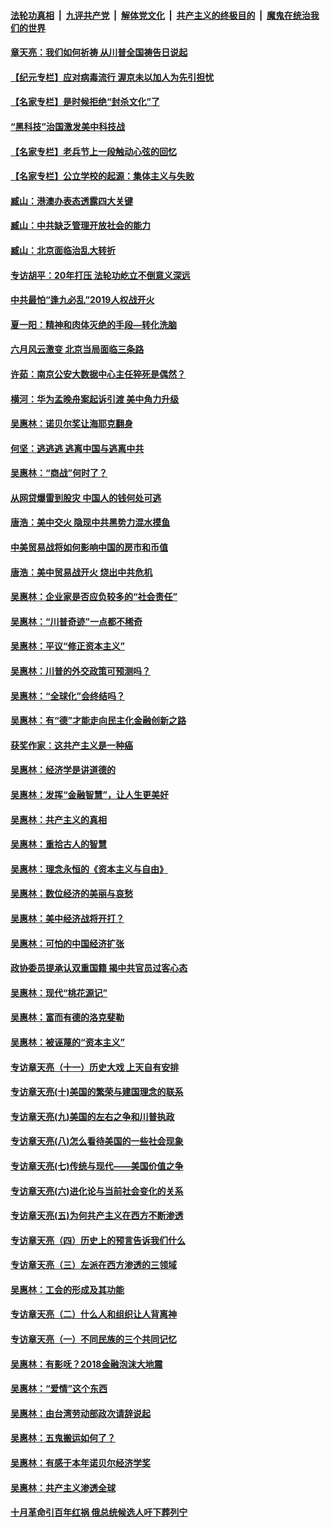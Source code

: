 

####  [法轮功真相](../../../../basic/blob/master/README.md?t=06222331) &nbsp;|&nbsp; [九评共产党](../../../../9ping.md/blob/master/README.md?t=06222331) &nbsp;|&nbsp; [解体党文化](../../../../jtdwh.md/blob/master/README.md?t=06222331)  &nbsp;|&nbsp; [共产主义的终极目的](../../../../gczydzjmd.md/blob/master/README.md?t=06222331) &nbsp;|&nbsp; [魔鬼在统治我们的世界](../../../../mgztzwmdsj.md/blob/master/README.md?t=06222331) 

#### [章天亮：我们如何祈祷 从川普全国祷告日说起](../pages/nsc423/n11944627.md?t=06222331) 

#### [【纪元专栏】应对病毒流行 渥京未以加人为先引担忧](../pages/nsc423/n11875714.md?t=06222331) 

#### [【名家专栏】是时候拒绝“封杀文化”了](../pages/nsc423/n11814093.md?t=06222331) 

#### [“黑科技”治国激发美中科技战](../pages/nsc423/n11638056.md?t=06222331) 

#### [【名家专栏】老兵节上一段触动心弦的回忆](../pages/nsc423/n11646016.md?t=06222331) 

#### [【名家专栏】公立学校的起源：集体主义与失败](../pages/nsc423/n11601833.md?t=06222331) 

#### [臧山：港澳办表态透露四大关键](../pages/nsc423/n11421628.md?t=06222331) 

#### [臧山：中共缺乏管理开放社会的能力](../pages/nsc423/n11407457.md?t=06222331) 

#### [臧山：北京面临治乱大转折](../pages/nsc423/n11406895.md?t=06222331) 

#### [专访胡平：20年打压 法轮功屹立不倒意义深远](../pages/nsc423/n11398800.md?t=06222331) 

#### [中共最怕“逢九必乱”2019人权战开火](../pages/nsc423/n11385248.md?t=06222331) 

#### [夏一阳：精神和肉体灭绝的手段—转化洗脑](../pages/nsc423/n11368250.md?t=06222331) 

#### [六月风云激变 北京当局面临三条路](../pages/nsc423/n11313668.md?t=06222331) 

#### [许茹：南京公安大数据中心主任猝死是偶然？](../pages/nsc423/n11064744.md?t=06222331) 

#### [横河：华为孟晚舟案起诉引渡 美中角力升级](../pages/nsc423/n11027230.md?t=06222331) 

#### [吴惠林：诺贝尔奖让海耶克翻身](../pages/nsc423/n10890049.md?t=06222331) 

#### [何坚：逃逃逃 逃离中国与逃离中共](../pages/nsc423/n10592891.md?t=06222331) 

#### [吴惠林：“商战”何时了？](../pages/nsc423/n10573558.md?t=06222331) 

#### [从网贷爆雷到股灾 中国人的钱何处可逃](../pages/nsc423/n10572800.md?t=06222331) 

#### [唐浩：美中交火 隐现中共黑势力混水摸鱼](../pages/nsc423/n10544040.md?t=06222331) 

#### [中美贸易战将如何影响中国的房市和币值](../pages/nsc423/n10543697.md?t=06222331) 

#### [唐浩：美中贸易战开火 烧出中共危机](../pages/nsc423/n10540126.md?t=06222331) 

#### [吴惠林：企业家是否应负较多的“社会责任”](../pages/nsc423/n10535022.md?t=06222331) 

#### [吴惠林：“川普奇迹”一点都不稀奇](../pages/nsc423/n10512808.md?t=06222331) 

#### [吴惠林：平议“修正资本主义”](../pages/nsc423/n10495724.md?t=06222331) 

#### [吴惠林：川普的外交政策可预测吗？](../pages/nsc423/n10462387.md?t=06222331) 

#### [吴惠林：“全球化”会终结吗？](../pages/nsc423/n10452838.md?t=06222331) 

#### [吴惠林：有“德”才能走向民主化金融创新之路](../pages/nsc423/n10432292.md?t=06222331) 

#### [获奖作家：这共产主义是一种癌](../pages/nsc423/n10431541.md?t=06222331) 

#### [吴惠林：经济学是讲道德的](../pages/nsc423/n10398014.md?t=06222331) 

#### [吴惠林：发挥“金融智慧”，让人生更美好](../pages/nsc423/n10375019.md?t=06222331) 

#### [吴惠林：共产主义的真相](../pages/nsc423/n10351394.md?t=06222331) 

#### [吴惠林：重拾古人的智慧](../pages/nsc423/n10337691.md?t=06222331) 

#### [吴惠林：理念永恒的《资本主义与自由》](../pages/nsc423/n10316274.md?t=06222331) 

#### [吴惠林：数位经济的美丽与哀愁](../pages/nsc423/n10292946.md?t=06222331) 

#### [吴惠林：美中经济战将开打？](../pages/nsc423/n10258825.md?t=06222331) 

#### [吴惠林：可怕的中国经济扩张](../pages/nsc423/n10219147.md?t=06222331) 

#### [政协委员提承认双重国籍 揭中共官员过客心态](../pages/nsc423/n10208809.md?t=06222331) 

#### [吴惠林：现代“桃花源记”](../pages/nsc423/n10185234.md?t=06222331) 

#### [吴惠林：富而有德的洛克斐勒](../pages/nsc423/n10142264.md?t=06222331) 

#### [吴惠林：被诬蔑的“资本主义”](../pages/nsc423/n10124816.md?t=06222331) 

#### [专访章天亮（十一）历史大戏 上天自有安排](../pages/nsc423/n10094905.md?t=06222331) 

#### [专访章天亮(十)美国的繁荣与建国理念的联系](../pages/nsc423/n10094899.md?t=06222331) 

#### [专访章天亮(九)美国的左右之争和川普执政](../pages/nsc423/n10094889.md?t=06222331) 

#### [专访章天亮(八)怎么看待美国的一些社会现象](../pages/nsc423/n10094857.md?t=06222331) 

#### [专访章天亮(七)传统与现代——美国价值之争](../pages/nsc423/n10093140.md?t=06222331) 

#### [专访章天亮(六)进化论与当前社会变化的关系](../pages/nsc423/n10092036.md?t=06222331) 

#### [专访章天亮(五)为何共产主义在西方不断渗透](../pages/nsc423/n10083620.md?t=06222331) 

#### [专访章天亮（四）历史上的预言告诉我们什么](../pages/nsc423/n10083606.md?t=06222331) 

#### [专访章天亮（三）左派在西方渗透的三领域](../pages/nsc423/n10081115.md?t=06222331) 

#### [吴惠林：工会的形成及其功能](../pages/nsc423/n10080633.md?t=06222331) 

#### [专访章天亮（二）什么人和组织让人背离神](../pages/nsc423/n10076637.md?t=06222331) 

#### [专访章天亮（一）不同民族的三个共同记忆](../pages/nsc423/n10074188.md?t=06222331) 

#### [吴惠林：有影呒？2018金融泡沫大地震](../pages/nsc423/n10040534.md?t=06222331) 

#### [吴惠林：“爱情”这个东西](../pages/nsc423/n10019423.md?t=06222331) 

#### [吴惠林：由台湾劳动部政次请辞说起](../pages/nsc423/n9979679.md?t=06222331) 

#### [吴惠林：五鬼搬运如何了？](../pages/nsc423/n9925338.md?t=06222331) 

#### [吴惠林：有感于本年诺贝尔经济学奖](../pages/nsc423/n9871883.md?t=06222331) 

#### [吴惠林：共产主义渗透全球](../pages/nsc423/n9812748.md?t=06222331) 

#### [十月革命引百年红祸 俄总统候选人吁下葬列宁](../pages/nsc423/n9810182.md?t=06222331) 

